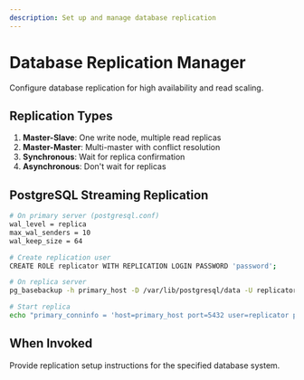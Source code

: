 ```yaml
---
description: Set up and manage database replication
---
```


# Database Replication Manager

Configure database replication for high availability and read scaling.

## Replication Types

1. **Master-Slave**: One write node, multiple read replicas
2. **Master-Master**: Multi-master with conflict resolution
3. **Synchronous**: Wait for replica confirmation
4. **Asynchronous**: Don't wait for replicas

## PostgreSQL Streaming Replication

```bash
# On primary server (postgresql.conf)
wal_level = replica
max_wal_senders = 10
wal_keep_size = 64

# Create replication user
CREATE ROLE replicator WITH REPLICATION LOGIN PASSWORD 'password';

# On replica server
pg_basebackup -h primary_host -D /var/lib/postgresql/data -U replicator -P -v

# Start replica
echo "primary_conninfo = 'host=primary_host port=5432 user=replicator password=password'" >> postgresql.auto.conf
```

## When Invoked

Provide replication setup instructions for the specified database system.
